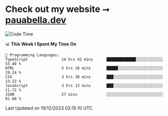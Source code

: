 # Check out my website ⭢ [pauabella.dev](https://pauabella.dev)

<!--START_SECTION:waka-->
![Code Time](http://img.shields.io/badge/Code%20Time-2%2C795%20hrs%2014%20mins-blue)

📊 **This Week I Spent My Time On** 

```text
💬 Programming Languages: 
TypeScript               14 hrs 42 mins      █████████████░░░░░░░░░░░░   53.40 % 
HTML                     5 hrs 18 mins       █████░░░░░░░░░░░░░░░░░░░░   19.24 % 
CSS                      3 hrs 38 mins       ███░░░░░░░░░░░░░░░░░░░░░░   13.22 % 
JavaScript               3 hrs 13 mins       ███░░░░░░░░░░░░░░░░░░░░░░   11.72 % 
JSON                     27 mins             ░░░░░░░░░░░░░░░░░░░░░░░░░   01.68 % 
```


 Last Updated on 19/12/2023 02:15:10 UTC
<!--END_SECTION:waka-->
